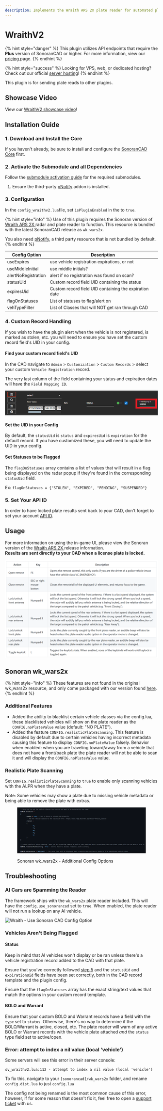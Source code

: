 ```yaml
---
description: Implements the Wraith ARS 2X plate reader for automated plate reading.
---
```


# WraithV2

{% hint style="danger" %}
This plugin utilizes API endpoints that require the **Plus** version of SonoranCAD or higher. For more information, view our [pricing ](../../../../pricing/faq/)page.
{% endhint %}

{% hint style="success" %}
Looking for VPS, web, or dedicated hosting? Check out our official [server hosting](../../../../other-products/server-hosting.md)!
{% endhint %}

This plugin is for sending plate reads to other plugins.

## Showcase Video

View our [WraithV2 showcase video](https://www.youtube.com/watch?v=5oL7Mg6LQgg)!

## Installation Guide

### 1. Download and Install the Core

If you haven't already, be sure to install and configure the [SonoranCAD Core](../) first.

### 2. Activate the Submodule and all Dependencies

Follow the [submodule activation guide](../submodule-configuration/#activating-a-submodule) for the required submodules.

1. Ensure the third-party [pNotify](https://github.com/Nick78111/pNotify) addon is installed.

### 3. Configuration

In the `config_wraithv2.lua`file, set `isPluginEnabled` in the to `true`.

{% hint style="info" %}
Use of this plugin requires the Sonoran version of [Wraith ARS 2X](https://forum.cfx.re/t/release-wraith-ars-2x-police-radar-and-plate-reader-v1-2-4/1058277)[ ](https://github.com/Sonoran-Software/wk\_wars2x)radar and plate reader to function. This resource is bundled with the latest SonoranCAD release as `wk_wars2x`.

You also need [pNotify](https://github.com/Nick78111/pNotify), a third party resource that is not bundled by default.
{% endhint %}

| Config Option       | Description                                            |
| ------------------- | ------------------------------------------------------ |
| useExpires          | use vehicle registration expirations, or not           |
| useMiddleInitial    | use middle initials?                                   |
| alertNoRegistration | alert if no registration was found on scan?            |
| statusUid           | Custom record field UID containing the status          |
| expiresUid          | Custom record field UID containing the expiration date |
| flagOnStatuses      | List of statuses to flag/alert on                      |
| vehTypeFilter       | List of Classes that will NOT get ran through CAD      |

### 4. Custom Record Handling

If you wish to have the plugin alert when the vehicle is not registered, is marked as stolen, etc. you will need to ensure you have set the custom record field's UID in your config.

#### Find your custom record field's UID

In the CAD navigate to `Admin` > `Customization` > `Custom Records` > select your custom `Vehicle Registration` record.

The very last column of the field containing your status and expiration dates will have the `Field Mapping ID`.

![Custom Records - Field UID](<../../../../.gitbook/assets/image (43).png>)

#### Set the UID in your Config

By default, the `statusUid` is `status` and `expiresUid` is `expiration` for the default record. If you have customized these, you will need to update the UID in your config.

#### Set Statuses to be Flagged

The `flagOnStatuses` array contains a list of values that will result in a flag being displayed on the radar popup if they're found in the corresponding `statusUid` field.

Ex: `flagOnStatuses = {"STOLEN", "EXPIRED", "PENDING", "SUSPENDED"}`

### 5. Set Your API ID

In order to have locked plate results sent back to your CAD, don't forget to set your account [API ID](../../../../sonoran-cad/api-integration/getting-started/setting-your-api-id.md).

## Usage

For more information on using the in-game UI, please view the Sonoran version of the  [Wraith ARS 2X](https://forum.cfx.re/t/release-wraith-ars-2x-police-radar-and-plate-reader-v1-2-4/1058277)[ ](https://github.com/Sonoran-Software/wk\_wars2x)release information.\
**Results are sent directly to your CAD when a license plate is locked.**

![Wraith ARS 2X Controls](<../../../../.gitbook/assets/image (314).png>)

## Sonoran wk\_wars2x&#x20;

{% hint style="info" %}
These features are not found in the original wk\_wars2x resource, and only come packaged with our version found [here](https://github.com/Sonoran-Software/wk\_wars2x).
{% endhint %}

### Additional Features

* Added the ability to blacklist certain vehicle classes via the config.lua, these blacklisted vehicles will show on the plate reader as the `CONFIG.noPlateValue` value (default: "NO PLATE").
* Added the feature `CONFIG.realisticPlateScanning`. This feature is disabled by default due to certain vehicles having incorrect metadata causing this feature to display `CONFIG.noPlateValue` falsely. Behavior when enabled: when you are traveling toward/away from a vehicle that does not have a front/back plate the plate reader will not be able to scan it and will display the `CONFIG.noPlateValue` value.

### Realistic Plate Scanning

Set `CONFIG.realisticPlateScanning` to `true` to enable only scanning vehicles with the ALPR when they have a plate.

Note: Some vehicles may show a plate due to missing vehicle metadata or being able to remove the plate with extras.

<figure><img src="../../../../.gitbook/assets/Screenshot 2023-11-14 172304.png" alt=""><figcaption><p>Sonoran wk_wars2x - Additional Config Options</p></figcaption></figure>

## Troubleshooting

### AI Cars are Spamming the Reader

The framework ships with the `wk_wars2x` plate reader included. This will have the `config.use_sonorancad` set to `true`. When enabled, the plate reader will not run a lookup on any AI vehicle.

![Wraith - Use Sonoran CAD Config Option](<../../../../.gitbook/assets/Screen Shot 2022-04-02 at 4.18.19 PM.png>)

### Vehicles Aren't Being Flagged

#### Status

Keep in mind that AI vehicles won't display or be ran unless there's a vehicle registration record added to the CAD with that plate.

Ensure that you've correctly followed [step 5](../../../../roadmap/v2-legacy/available-plugins/wraithv2.md#5.-custom-record-handling) and the `statusUid` and `expirationUid` fields have been set correctly, both in the CAD record template and the plugin config.

Ensure that the `flagOnStatuses` array has the exact string/text values that match the options in your custom record template.&#x20;

#### BOLO and Warrant

Ensure that your custom BOLO and Warrant records have a field with the `type` set to `status`. Otherwise, there's no way to determine if the BOLO/Warrant is active, closed, etc. The plate reader will warn of any active BOLO or Warrant records with the vehicle plate attached _and_ the `status` type field set to active/open.

### Error: attempt to index a nil value (local 'vehicle')

Some servers will see this error in their server console:

```
sv_wraithv2.lua:112 - attempt to index a nil value (local 'vehicle')
```

To fix this, navigate to your `[sonorancad]/wk_wars2x` folder, and rename `config.dist.lua` to just `config.lua`&#x20;

The config not being renamed is the most common cause of this error, however, if for some reason that doesn't fix it, feel free to open a [support ticket](https://support.sonoransoftware.com) with us.
